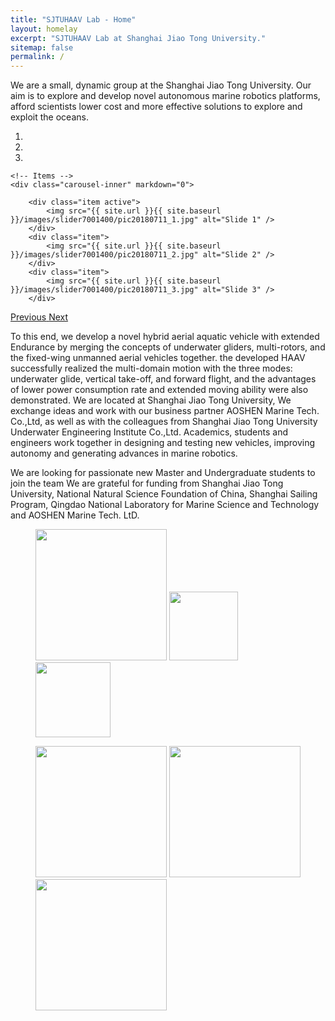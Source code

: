 ```yaml
---
title: "SJTUHAAV Lab - Home"
layout: homelay
excerpt: "SJTUHAAV Lab at Shanghai Jiao Tong University."
sitemap: false
permalink: /
---
```


We are a small, dynamic group at the Shanghai Jiao Tong University. Our aim is to explore and develop novel autonomous marine robotics platforms, afford scientists lower cost and more effective solutions to explore and exploit the oceans.

<div markdown="0" id="carousel" class="carousel slide" data-ride="carousel" data-interval="5000" data-pause="hover" >
    <!-- Menu -->
    <ol class="carousel-indicators">
        <li data-target="#carousel" data-slide-to="0" class="active"></li>
        <li data-target="#carousel" data-slide-to="1"></li>
        <li data-target="#carousel" data-slide-to="2"></li>
    </ol>

    <!-- Items -->
    <div class="carousel-inner" markdown="0">

        <div class="item active">
            <img src="{{ site.url }}{{ site.baseurl }}/images/slider7001400/pic20180711_1.jpg" alt="Slide 1" />
        </div>
        <div class="item">
            <img src="{{ site.url }}{{ site.baseurl }}/images/slider7001400/pic20180711_2.jpg" alt="Slide 2" />
        </div>
        <div class="item">
            <img src="{{ site.url }}{{ site.baseurl }}/images/slider7001400/pic20180711_3.jpg" alt="Slide 3" />
        </div>
   </div> 
  <a class="left carousel-control" href="#carousel" role="button" data-slide="prev">
    <span class="glyphicon glyphicon-chevron-left" aria-hidden="true"></span>
    <span class="sr-only">Previous</span>
  </a>
  <a class="right carousel-control" href="#carousel" role="button" data-slide="next">
    <span class="glyphicon glyphicon-chevron-right" aria-hidden="true"></span>
    <span class="sr-only">Next</span>
  </a>
</div>




To this end, we develop a novel hybrid aerial aquatic vehicle with extended Endurance by merging the concepts of underwater gliders, multi-rotors, and the fixed-wing unmanned aerial vehicles together. the developed HAAV successfully realized the multi-domain motion with the three modes: underwater glide, vertical take-off, and forward flight, and the advantages of lower power consumption rate and extended moving ability were also demonstrated.
We are located at Shanghai Jiao Tong University, We exchange ideas and work with our business partner AOSHEN Marine Tech. Co.,Ltd, as well as with the colleagues from Shanghai Jiao Tong University Underwater Engineering Institute Co.,Ltd. Academics, students and engineers work together in designing and testing new vehicles, improving autonomy and generating advances in marine robotics.

We are looking for passionate new Master and Undergraduate students to join the team
We are grateful for funding from Shanghai Jiao Tong University, National Natural Science Foundation of China, Shanghai Sailing Program, Qingdao National Laboratory for Marine Science and Technology and AOSHEN Marine Tech. LtD.


<figure class="third">
  <img src="{{ site.url }}{{ site.baseurl }}/images/logopic/jiaotong.png" style="width: 210px">
  <img src="{{ site.url }}{{ site.baseurl }}/images/logopic/haiyang.jpg" style="width: 110px">
  <img src="{{ site.url }}{{ site.baseurl }}/images/logopic/shuixia.jpg" style="width: 120px">
</figure>

<figure class="third">
  <img src="{{ site.url }}{{ site.baseurl }}/images/logopic/aoshen.png" style="width: 210px">
  <img src="{{ site.url }}{{ site.baseurl }}/images/logopic/yvmao.png" style="width: 210px">
  <img src="{{ site.url }}{{ site.baseurl }}/images/logopic/msfc.jpg" style="width: 210px">
</figure>






